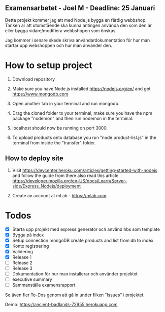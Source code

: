 ## Examensarbetet - Joel M - Deadline: 25 Januari

Detta projekt kommer jag att med Node.js bygga en färdig webbshop. Tanken är att utomstående ska kunna antingen använda den som den är eller bygga vidare/modifiera webbshopen som önskas. 

Jag kommer i senare skede skriva användardokumentation för hur man startar upp webshoppen och hur man använder den. 


# How to setup project

1. Download repository

2. Make sure you have Node.js installed https://nodejs.org/en/ and get https://www.mongodb.com 

3. Open another tab in your terminal and run mongodb.

4. Drag the cloned folder to your terminal, make sure you have the npm package "nodemon" and then run nodemon in the terminal.

5. localhost should now be running on port 3000.

6. To upload products onto database you run "node product-list.js" in the terminal from inside the "transfer" folder.

## How to deploy site

1. Visit https://devcenter.heroku.com/articles/getting-started-with-nodejs and follow the guide from there
also read this article https://developer.mozilla.org/en-US/docs/Learn/Server-side/Express_Nodejs/deployment

2. Create an account at mLab - https://mlab.com

# Todos

- [X] Starta upp projekt med express generator och använd hbs som template
- [X] Bygga på index
- [X] Setup connection mongoDB create products and list from db to index
- [X] Konto registrering
- [X] Validering
- [X] Release 1
- [ ] Release 2
- [ ] Release 3
- [ ] Dokumentation för hur man installerar och använder projektet
- [ ] executive summary
- [ ] Sammanställa examensrapport

Se även fler To-Dos genom att gå in under fliken "Issues" i projektet. 

Demo: https://ancient-badlands-72955.herokuapp.com
